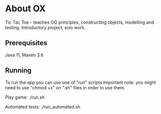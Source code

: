 # About OX
Tic Tac Toe - teaches OO principles, constructing objects, modelling and testing. Introductory project, solo work.
## Prerequisites
Java 11, Maven 3.6
## Running
To run the app you can use one of "run" scripts
Important note: you might need to use "chmod +x" on ".sh" files in order to use them.

Play game:
./run.sh

Automated tests:
./run_automated.sh

